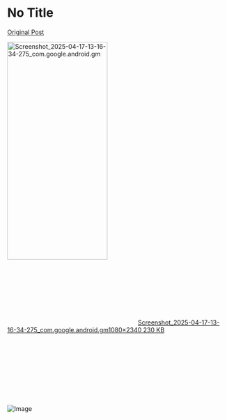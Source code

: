 # No Title

[Original Post](https://discourse.onlinedegree.iitm.ac.in/t/169029/676)

<p><div class="lightbox-wrapper"><a class="lightbox" href="https://europe1.discourse-cdn.com/flex013/uploads/iitm/original/3X/c/3/c37a4ebb254beffeb8f3d310f28bc4d6f21540fe.jpeg" data-download-href="/uploads/short-url/rTh9grM5gBTyftlGWoLJlNFu72C.jpeg?dl=1" title="Screenshot_2025-04-17-13-16-34-275_com.google.android.gm" rel="noopener nofollow ugc"><img src="https://europe1.discourse-cdn.com/flex013/uploads/iitm/optimized/3X/c/3/c37a4ebb254beffeb8f3d310f28bc4d6f21540fe_2_230x500.jpeg" alt="Screenshot_2025-04-17-13-16-34-275_com.google.android.gm" data-base62-sha1="rTh9grM5gBTyftlGWoLJlNFu72C" width="230" height="500" srcset="https://europe1.discourse-cdn.com/flex013/uploads/iitm/optimized/3X/c/3/c37a4ebb254beffeb8f3d310f28bc4d6f21540fe_2_230x500.jpeg, https://europe1.discourse-cdn.com/flex013/uploads/iitm/optimized/3X/c/3/c37a4ebb254beffeb8f3d310f28bc4d6f21540fe_2_345x750.jpeg 1.5x, https://europe1.discourse-cdn.com/flex013/uploads/iitm/optimized/3X/c/3/c37a4ebb254beffeb8f3d310f28bc4d6f21540fe_2_460x1000.jpeg 2x" data-dominant-color="232327"><div class="meta"><svg class="fa d-icon d-icon-far-image svg-icon" aria-hidden="true"><use href="#far-image"></use></svg><span class="filename">Screenshot_2025-04-17-13-16-34-275_com.google.android.gm</span><span class="informations">1080×2340 230 KB</span><svg class="fa d-icon d-icon-discourse-expand svg-icon" aria-hidden="true"><use href="#discourse-expand"></use></svg></div></a></div></p>

![Image](https://europe1.discourse-cdn.com/flex013/uploads/iitm/optimized/3X/c/3/c37a4ebb254beffeb8f3d310f28bc4d6f21540fe_2_230x500.jpeg)